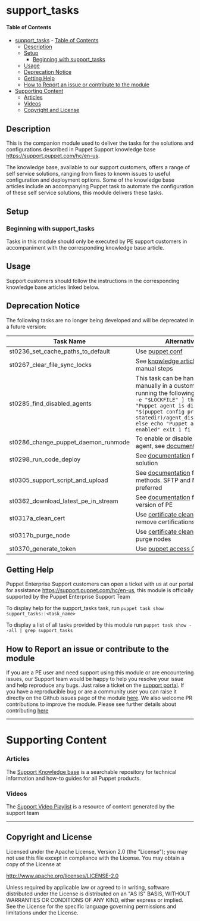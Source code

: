 # support_tasks

#### Table of Contents

- [support_tasks](#support_tasks)
      - [Table of Contents](#table-of-contents)
  - [Description](#description)
  - [Setup](#setup)
    - [Beginning with support_tasks](#beginning-with-support_tasks)
  - [Usage](#usage)
  - [Deprecation Notice](#deprecation-notice)
  - [Getting Help](#getting-help)
  - [How to Report an issue or contribute to the module](#how-to-report-an-issue-or-contribute-to-the-module)
- [Supporting Content](#supporting-content)
    - [Articles](#articles)
    - [Videos](#videos)
  - [Copyright and License](#copyright-and-license)
## Description

This is the companion module used to deliver the tasks for the solutions and configurations described in Puppet Support knowledge base <https://support.puppet.com/hc/en-us>.

The knowledge base, available to our support customers, offers a range of self service solutions, ranging from fixes to known issues to  useful configuration and deployment options. Some of the knowledge base articles include an accompanying Puppet task to automate the configuration of these self service solutions, this module delivers these tasks.

## Setup

### Beginning with support_tasks

Tasks in this module should only be executed by PE support customers in accompaniment with the corresponding knowledge base article.

## Usage

Support customers should follow the instructions in the corresponding knowledge base articles linked below.

## Deprecation Notice

The following tasks are no longer being developed and will be deprecated in a future version:

| Task Name | Alternative |
|-----------|-------------|
| st0236_set_cache_paths_to_default | Use [puppet conf](https://forge.puppet.com/modules/puppetlabs/puppet_conf/readme) |
| st0267_clear_file_sync_locks | See [knowledge article](https://support.puppet.com/hc/en-us/articles/360003883933) for manual steps |
| st0285_find_disabled_agents | This task can be handled manually in a custom task by running the following code: ```if [ -e "$LOCKFILE" ] then echo "Puppet agent is disabled" cat "$(puppet config print statedir)/agent_disabled.lock" else echo "Puppet agent is enabled" exit 1 fi``` |
| st0286_change_puppet_daemon_runmode | To enable or disable puppet agent, see [documentation](https://www.puppet.com/docs/puppet/latest/man/agent.html#options) |
| st0298_run_code_deploy | See [documentation](https://www.puppet.com/docs/pe/latest/code_mgr) for suitable solution |
| st0305_support_script_and_upload | See [documentation](https://portal.perforce.com/s/article/360009970114) for upload methods. SFTP and MFT are preferred|
| st0362_download_latest_pe_in_stream |  See [documentation](https://portal.perforce.com/s/article/218822507) for latest version of PE |
| st0317a_clean_cert | Use [certificate clean](https://www.puppet.com/docs/puppet/7/server/http_certificate_clean) API to remove certifications |
| st0317b_purge_node | Use [certificate clean](https://www.puppet.com/docs/puppet/7/server/http_certificate_clean) API to purge nodes |
| st0370_generate_token | Use [puppet access CLI](https://www.puppet.com/docs/pe/latest/rbac_token_auth_intro.html#generate_a_token_using_puppet_access) |

## Getting Help

Puppet Enterprise Support customers can open a ticket with us at our portal for assistance <https://support.puppet.com/hc/en-us>, this module is officially supported by the Puppet Enterprise Support Team

To display help for the support\_tasks task, run `puppet task show support_tasks::<task_name>`

To display a list of all tasks provided by this module run `puppet task show --all | grep support_tasks`

## How to Report an issue or contribute to the module

If you are a PE user and need support using this module or are encountering issues, our Support team would be happy to help you resolve your issue and help reproduce any bugs. Just raise a ticket on the [support portal](https://support.puppet.com/hc/en-us/requests/new).
If you have a reproducible bug or are a community user you can raise it directly on the Github issues page of the module [here](https://github.com/puppetlabs/support-tasks/issues).
We also welcome PR contributions to improve the module. Please see further details about contributing [here](https://puppet.com/docs/puppet/7.5/contributing.html#contributing_changes_to_module_repositories)


---

# Supporting Content

### Articles

The [Support Knowledge base](https://support.puppet.com/hc/en-us) is a searchable repository for technical information and how-to guides for all Puppet products.


### Videos

The [Support Video Playlist](https://youtube.com/playlist?list=PLV86BgbREluWKzzvVulR74HZzMl6SCh3S) is a resource of content generated by the support team


   ---


## Copyright and License

Licensed under the Apache License, Version 2.0 (the "License"); you may not use this file except in compliance with the License. You may obtain a copy of the License at

<http://www.apache.org/licenses/LICENSE-2.0>

Unless required by applicable law or agreed to in writing, software distributed under the License is distributed on an "AS IS" BASIS, WITHOUT WARRANTIES OR CONDITIONS OF ANY KIND, either express or implied. See the License for the specific language governing permissions and limitations under the License.


